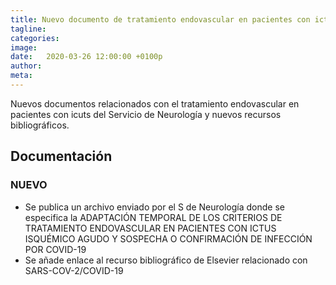 ```yaml
---
title: Nuevo documento de tratamiento endovascular en pacientes con ictus y COVID-19
tagline: 
categories: 
image: 
date:   2020-03-26 12:00:00 +0100p
author: 
meta: 
---
```

Nuevos documentos relacionados con el tratamiento endovascular en pacientes con icuts del Servicio de Neurología y nuevos recursos bibliográficos.
<!--more-->
## Documentación
### NUEVO
* Se publica un archivo enviado por el S de Neurología donde se especifica la ADAPTACIÓN TEMPORAL DE LOS CRITERIOS DE TRATAMIENTO ENDOVASCULAR EN PACIENTES CON ICTUS ISQUÉMICO AGUDO Y SOSPECHA O CONFIRMACIÓN DE INFECCIÓN POR COVID-19
* Se añade enlace al recurso bibliográfico de Elsevier relacionado con SARS-COV-2/COVID-19